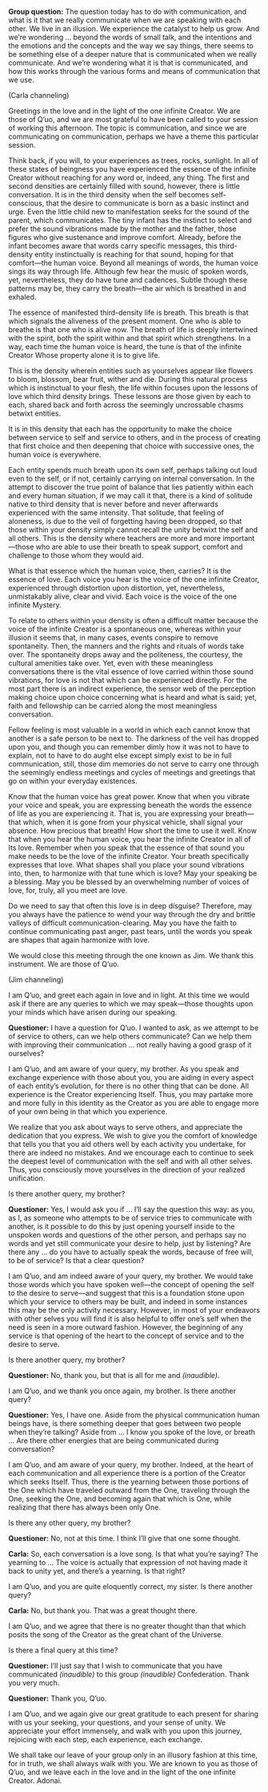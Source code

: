 <p class="group-question"><strong>Group question:</strong> The question today has to do with communication, and what is it that we really communicate when we are speaking with each other. We live in an illusion. We experience the catalyst to help us grow. And we’re wondering … beyond the words of small talk, and the intentions and the emotions and the concepts and the way we say things, there seems to be something else of a deeper nature that is communicated when we really communicate. And we’re wondering what it is that is communicated, and how this works through the various forms and means of communication that we use.</p>
<p class="channel-type">(Carla channeling)</p>
<p>Greetings in the love and in the light of the one infinite Creator. We are those of Q’uo, and we are most grateful to have been called to your session of working this afternoon. The topic is communication, and since we are communicating on communication, perhaps we have a theme this particular session.</p>
<p>Think back, if you will, to your experiences as trees, rocks, sunlight. In all of these states of beingness you have experienced the essence of the infinite Creator without reaching for any word or, indeed, any thing. The first and second densities are certainly filled with sound, however, there is little conversation. It is in the third density when the self becomes self-conscious, that the desire to communicate is born as a basic instinct and urge. Even the little child new to manifestation seeks for the sound of the parent, which communicates. The tiny infant has the instinct to select and prefer the sound vibrations made by the mother and the father, those figures who give sustenance and improve comfort. Already, before the infant becomes aware that words carry specific messages, this third-density entity instinctually is reaching for that sound, hoping for that comfort—the human voice. Beyond all meanings of words, the human voice sings its way through life. Although few hear the music of spoken words, yet, nevertheless, they do have tune and cadences. Subtle though these patterns may be, they carry the breath—the air which is breathed in and exhaled.</p>
<p>The essence of manifested third-density life is breath. This breath is that which signals the aliveness of the present moment. One who is able to breathe is that one who is alive now. The breath of life is deeply intertwined with the spirit, both the spirit within and that spirit which strengthens. In a way, each time the human voice is heard, the tune is that of the infinite Creator Whose property alone it is to give life.</p>
<p>This is the density wherein entities such as yourselves appear like flowers to bloom, blossom, bear fruit, wither and die. During this natural process which is instinctual to your flesh, the life within focuses upon the lessons of love which third density brings. These lessons are those given by each to each, shared back and forth across the seemingly uncrossable chasms betwixt entities.</p>
<p>It is in this density that each has the opportunity to make the choice between service to self and service to others, and in the process of creating that first choice and then deepening that choice with successive ones, the human voice is everywhere.</p>
<p>Each entity spends much breath upon its own self, perhaps talking out loud even to the self, or if not, certainly carrying on internal conversation. In the attempt to discover the true point of balance that lies patiently within each and every human situation, if we may call it that, there is a kind of solitude native to third density that is never before and never afterwards experienced with the same intensity. That solitude, that feeling of aloneness, is due to the veil of forgetting having been dropped, so that those within your density simply cannot recall the unity betwixt the self and all others. This is the density where teachers are more and more important—those who are able to use their breath to speak support, comfort and challenge to those whom they would aid.</p>
<p>What is that essence which the human voice, then, carries? It is the essence of love. Each voice you hear is the voice of the one infinite Creator, experienced through distortion upon distortion, yet, nevertheless, unmistakably alive, clear and vivid. Each voice is the voice of the one infinite Mystery.</p>
<p>To relate to others within your density is often a difficult matter because the voice of the infinite Creator is a spontaneous one, whereas within your illusion it seems that, in many cases, events conspire to remove spontaneity. Then, the manners and the rights and rituals of words take over. The spontaneity drops away and the politeness, the courtesy, the cultural amenities take over. Yet, even with these meaningless conversations there is the vital essence of love carried within those sound vibrations, for love is not that which can be experienced directly. For the most part there is an indirect experience, the sensor web of the perception making choice upon choice concerning what is heard and what is said; yet, faith and fellowship can be carried along the most meaningless conversation.</p>
<p>Fellow feeling is most valuable in a world in which each cannot know that another is a safe person to be next to. The darkness of the veil has dropped upon you, and though you can remember dimly how it was not to have to explain, not to have to do aught else except simply exist to be in full communication, still, those dim memories do not serve to carry one through the seemingly endless meetings and cycles of meetings and greetings that go on within your everyday existences.</p>
<p>Know that the human voice has great power. Know that when you vibrate your voice and speak, you are expressing beneath the words the essence of life as you are experiencing it. That is, you are expressing your breath—that which, when it is gone from your physical vehicle, shall signal your absence. How precious that breath! How short the time to use it well. Know that when you hear the human voice, you hear the infinite Creator in all of Its love. Remember when you speak that the essence of that sound you make needs to be the love of the infinite Creator. Your breath specifically expresses that love. What shapes shall you place your sound vibrations into, then, to harmonize with that tune which is love? May your speaking be a blessing. May you be blessed by an overwhelming number of voices of love, for, truly, all you meet are love.</p>
<p>Do we need to say that often this love is in deep disguise? Therefore, may you always have the patience to wend your way through the dry and brittle valleys of difficult communication-clearing. May you have the faith to continue communicating past anger, past tears, until the words you speak are shapes that again harmonize with love.</p>
<p>We would close this meeting through the one known as Jim. We thank this instrument. We are those of Q’uo.</p>
<p class="channel-type">(Jim channeling)</p>
<p>I am Q’uo, and greet each again in love and in light. At this time we would ask if there are any queries to which we may speak—those thoughts upon your minds which have arisen during our speaking.</p>
<p><strong>Questioner:</strong> I have a question for Q’uo. I wanted to ask, as we attempt to be of service to others, can we help others communicate? Can we help them with improving their communication … not really having a good grasp of it ourselves?</p>
<p>I am Q’uo, and am aware of your query, my brother. As you speak and exchange experience with those about you, you are aiding in every aspect of each entity’s evolution, for there is no other thing that can be done. All experience is the Creator experiencing Itself. Thus, you may partake more and more fully in this identity as the Creator as you are able to engage more of your own being in that which you experience.</p>
<p>We realize that you ask about ways to serve others, and appreciate the dedication that you express. We wish to give you the comfort of knowledge that tells you that you aid others well by each activity you undertake, for there are indeed no mistakes. And we encourage each to continue to seek the deepest level of communication with the self and with all other selves. Thus, you consciously move yourselves in the direction of your realized unification.</p>
<p>Is there another query, my brother?</p>
<p><strong>Questioner:</strong> Yes, I would ask you if … I’ll say the question this way: as you, as I, as someone who attempts to be of service tries to communicate with another, is it possible to do this by just opening yourself inside to the unspoken words and questions of the other person, and perhaps say no words and yet still communicate your desire to help, just by listening? Are there any … do you have to actually speak the words, because of free will, to be of service? Is that a clear question?</p>
<p>I am Q’uo, and am indeed aware of your query, my brother. We would take those words which you have spoken well—the concept of opening the self to the desire to serve—and suggest that this is a foundation stone upon which your service to others may be built, and indeed in some instances this may be the only activity necessary. However, in most of your endeavors with other selves you will find it is also helpful to offer one’s self when the need is seen in a more outward fashion. However, the beginning of any service is that opening of the heart to the concept of service and to the desire to serve.</p>
<p>Is there another query, my brother?</p>
<p><strong>Questioner:</strong> No, thank you, but that is all for me and <em>(inaudible)</em>.</p>
<p>I am Q’uo, and we thank you once again, my brother. Is there another query?</p>
<p><strong>Questioner:</strong> Yes, I have one. Aside from the physical communication human beings have, is there something deeper that goes between two people when they’re talking? Aside from … I know you spoke of the love, or breath … Are there other energies that are being communicated during conversation?</p>
<p>I am Q’uo, and am aware of your query, my brother. Indeed, at the heart of each communication and all experience there is a portion of the Creator which seeks Itself. Thus, there is the yearning between those portions of the One which have traveled outward from the One, traveling through the One, seeking the One, and becoming again that which is One, while realizing that there has always been only One.</p>
<p>Is there any other query, my brother?</p>
<p><strong>Questioner:</strong> No, not at this time. I think I’ll give that one some thought.</p>
<p><strong>Carla:</strong> So, each conversation is a love song. Is that what you’re saying? The yearning to … The voice is actually that expression of not having made it back to unity yet, and there’s a yearning. Is that right?</p>
<p>I am Q’uo, and you are quite eloquently correct, my sister. Is there another query?</p>
<p><strong>Carla:</strong> No, but thank you. That was a great thought there.</p>
<p>I am Q’uo, and we agree that there is no greater thought than that which posits the song of the Creator as the great chant of the Universe.</p>
<p>Is there a final query at this time?</p>
<p><strong>Questioner:</strong> I’ll just say that I wish to communicate that you have communicated <em>(inaudible)</em> to this group <em>(inaudible)</em> Confederation. Thank you very much.</p>
<p><strong>Questioner:</strong> Thank you, Q’uo.</p>
<p>I am Q’uo, and we again give our great gratitude to each present for sharing with us your seeking, your questions, and your sense of unity. We appreciate your effort immensely, and walk with you upon this journey, rejoicing with each step, each experience, each exchange.</p>
<p>We shall take our leave of your group only in an illusory fashion at this time, for in truth, we shall always walk with you. We are known to you as those of Q’uo, and we leave each in the love and in the light of the one infinite Creator. Adonai.</p>